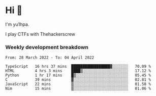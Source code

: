 # Hi 👋

I'm yu1hpa.

I play CTFs with Thehackerscrew

### Weekly development breakdown

<!--START_SECTION:waka-->

```text
From: 28 March 2022 - To: 04 April 2022

TypeScript   16 hrs 37 mins  █████████████████▓░░░░░░░   70.09 %
HTML         4 hrs 3 mins    ████▒░░░░░░░░░░░░░░░░░░░░   17.12 %
Python       1 hr 17 mins    █▒░░░░░░░░░░░░░░░░░░░░░░░   05.45 %
C            39 mins         ▓░░░░░░░░░░░░░░░░░░░░░░░░   02.81 %
JavaScript   22 mins         ▒░░░░░░░░░░░░░░░░░░░░░░░░   01.58 %
Nim          15 mins         ▒░░░░░░░░░░░░░░░░░░░░░░░░   01.06 %
```

<!--END_SECTION:waka-->

